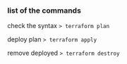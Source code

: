 ### list of the commands

check the syntax
```> terraform plan```

deploy plan
```> terraform apply```

remove deployed
```> terraform destroy```
